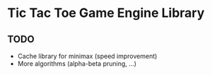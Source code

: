 # Tic Tac Toe Game Engine Library

## TODO

- Cache library for minimax (speed improvement)
- More algorithms (alpha-beta pruning, ...)


